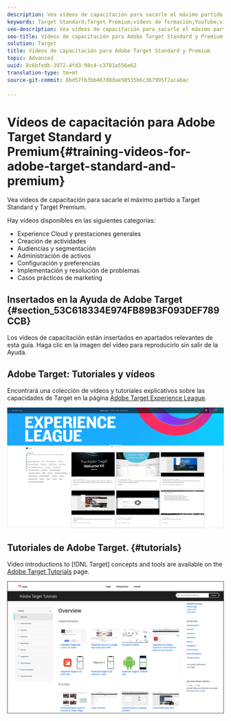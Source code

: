```yaml
---
description: Vea vídeos de capacitación para sacarle el máximo partido a Target Standard y Target Premium.
keywords: Target Standard;Target Premium;vídeos de formación;YouTube;vídeos;formación mediante vídeo
seo-description: Vea vídeos de capacitación para sacarle el máximo partido a Target Standard y Target Premium.
seo-title: Vídeos de capacitación para Adobe Target Standard y Premium
solution: Target
title: Vídeos de capacitación para Adobe Target Standard y Premium
topic: Advanced
uuid: 8c6bfedb-3972-4fd3-98c4-c3781a556e62
translation-type: tm+mt
source-git-commit: 8bd57fb3bb467d8dae50535b6c367995f2acabac

---
```



# Vídeos de capacitación para Adobe Target Standard y Premium{#training-videos-for-adobe-target-standard-and-premium}

Vea vídeos de capacitación para sacarle el máximo partido a Target Standard y Target Premium.

Hay vídeos disponibles en las siguientes categorías:

* Experience Cloud y prestaciones generales
* Creación de actividades
* Audiencias y segmentación
* Administración de activos
* Configuración y preferencias
* Implementación y resolución de problemas
* Casos prácticos de marketing

## Insertados en la Ayuda de Adobe Target {#section_53C618334E974FB89B3F093DEF789CCB}

Los vídeos de capacitación están insertados en apartados relevantes de esta guía. Haga clic en la imagen del vídeo para reproducirlo sin salir de la Ayuda.

## Adobe Target: Tutoriales y vídeos

Encontrará una colección de vídeos y tutoriales explicativos sobre las capacidades de Target en la página [Adobe Target Experience League](https://guided.adobe.com/#recommended/solutions/target).

![Vídeos de Experience League](/help/c-intro/assets/experience-league.png)

## Tutoriales de Adobe Target. {#tutorials}

Video introductions to [!DNL Target] concepts and tools are available on  the [Adobe Target Tutorials](https://docs.adobe.com/content/help/en/target-learn/tutorials/overview.html) page.

![Tutoriales de Adobe Target](/help/c-intro/assets/adobe-target-tutorials-new.png)